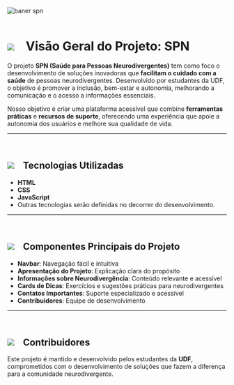 ![baner spn](https://github.com/user-attachments/assets/37c30105-9d74-4a0c-b7f9-1970b55921f9)
<br><br>
<h1>
  <img src="https://github.com/user-attachments/assets/fa682865-3715-4549-8cf2-e168e0164aa5">
  &nbsp;&nbsp;&nbsp;Visão Geral do Projeto: SPN
</h1>



<p>O projeto <strong>SPN (Saúde para Pessoas Neurodivergentes)</strong> tem como foco o desenvolvimento de soluções inovadoras que <strong>facilitam o cuidado com a saúde</strong> de pessoas neurodivergentes. Desenvolvido por estudantes da UDF, o objetivo é promover a inclusão, bem-estar e autonomia, melhorando a comunicação e o acesso a informações essenciais.</p>

<p>Nosso objetivo é criar uma plataforma acessível que combine <strong>ferramentas práticas</strong> e <strong>recursos de suporte</strong>, oferecendo uma experiência que apoie a autonomia dos usuários e melhore sua qualidade de vida.</p>

<hr>

<br>
<h2>   <img src="https://github.com/user-attachments/assets/2d6256d1-3f48-4056-be22-2157947f541b">
  &nbsp;&nbsp;&nbsp;Tecnologias Utilizadas
</h2>
<ul>
  <li><strong>HTML</strong></li>
  <li><strong>CSS</strong></li>
  <li><strong>JavaScript</strong></li>
  <li>Outras tecnologias serão definidas no decorrer do desenvolvimento.</li>
</ul>

<hr>

<br>
<h2>  <img src="https://github.com/user-attachments/assets/cc668428-709c-494e-8069-2ee7950af5bd">
  &nbsp;&nbsp;&nbsp;Componentes Principais do Projeto</h2>
<ul>
  <li><strong>Navbar</strong>: Navegação fácil e intuitiva</li>
  <li><strong>Apresentação do Projeto</strong>: Explicação clara do propósito</li>
  <li><strong>Informações sobre Neurodivergência</strong>: Conteúdo relevante e acessível</li>
  <li><strong>Cards de Dicas</strong>: Exercícios e sugestões práticas para neurodivergentes</li>
  <li><strong>Contatos Importantes</strong>: Suporte especializado e acessível</li>
  <li><strong>Contribuidores</strong>: Equipe de desenvolvimento</li>
</ul>

<hr>

<br>
<h2> <img src="https://github.com/user-attachments/assets/590c3bcc-f5a5-43b8-97cc-9bccd21b3647">
  &nbsp;&nbsp;&nbsp;Contribuidores</h2>

<p>Este projeto é mantido e desenvolvido pelos estudantes da <strong>UDF</strong>, comprometidos com o desenvolvimento de soluções que fazem a diferença para a comunidade neurodivergente.</p>
